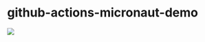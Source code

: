 # github-actions-micronaut-demo

![](https://github.com/actions/hello-world/workflows/Demo%20Job/badge.svg)
